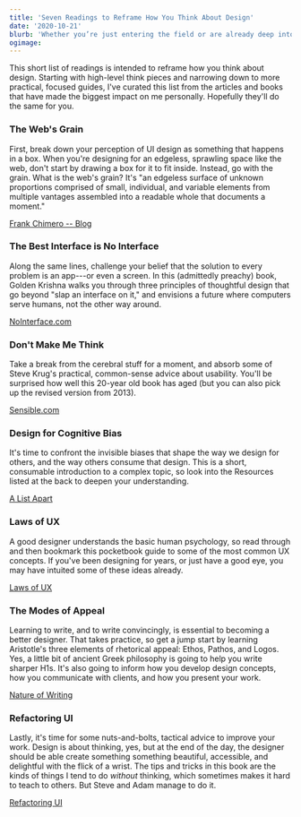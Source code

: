 ```yaml
---
title: 'Seven Readings to Reframe How You Think About Design'
date: '2020-10-21'
blurb: 'Whether you’re just entering the field or are already deep into your design career, it’s always a good time to challenge your thinking about what design is and how it should be done.'
ogimage:
---
```


This short list of readings is intended to reframe how you think about design. Starting with high-level think pieces and narrowing down to more practical, focused guides, I've curated this list from the articles and books that have made the biggest impact on me personally. Hopefully they'll do the same for you.

### The Web's Grain

First, break down your perception of UI design as something that happens in a box. When you're designing for an edgeless, sprawling space like the web, don't start by drawing a box for it to fit inside. Instead, go with the grain. What is the web's grain? It's "an edgeless surface of unknown proportions comprised of small, individual, and variable elements from multiple vantages assembled into a readable whole that documents a moment."

[Frank Chimero -- Blog](https://frankchimero.com/blog/2015/the-webs-grain/)

### The Best Interface is No Interface

Along the same lines, challenge your belief that the solution to every problem is an app---or even a screen. In this (admittedly preachy) book, Golden Krishna walks you through three principles of thoughtful design that go beyond "slap an interface on it," and envisions a future where computers serve humans, not the other way around.

[NoInterface.com](http://www.nointerface.com/book/)

### Don't Make Me Think

Take a break from the cerebral stuff for a moment, and absorb some of Steve Krug's practical, common-sense advice about usability. You'll be surprised how well this 20-year old book has aged (but you can also pick up the revised version from 2013).

[Sensible.com](http://sensible.com/)

### Design for Cognitive Bias

It's time to confront the invisible biases that shape the way we design for others, and the way others consume that design. This is a short, consumable introduction to a complex topic, so look into the Resources listed at the back to deepen your understanding.

[A List Apart](https://abookapart.com/products/design-for-cognitive-bias)

### Laws of UX

A good designer understands the basic human psychology, so read through and then bookmark this pocketbook guide to some of the most common UX concepts. If you've been designing for years, or just have a good eye, you may have intuited some of these ideas already.

[Laws of UX](https://lawsofux.com/)

### The Modes of Appeal

Learning to write, and to write convincingly, is essential to becoming a better designer. That takes practice, so get a jump start by learning Aristotle's three elements of rhetorical appeal: Ethos, Pathos, and Logos. Yes, a little bit of ancient Greek philosophy is going to help you write sharper H1s. It's also going to inform how you develop design concepts, how you communicate with clients, and how you present your work.

[Nature of Writing](https://natureofwriting.com/courses/introduction-to-rhetoric/lessons/ethos-pathos-and-logos/)

### Refactoring UI

Lastly, it's time for some nuts-and-bolts, tactical advice to improve your work. Design is about thinking, yes, but at the end of the day, the designer should be able create something something beautiful, accessible, and delightful with the flick of a wrist. The tips and tricks in this book are the kinds of things I tend to do *without* thinking, which sometimes makes it hard to teach to others. But Steve and Adam manage to do it.

[Refactoring UI](https://refactoringui.com/book/)
